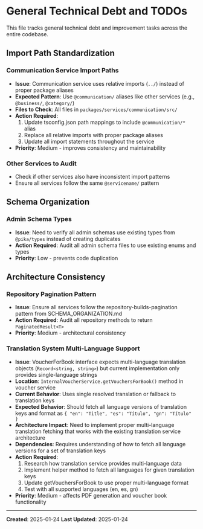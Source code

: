 # General Technical Debt and TODOs

This file tracks general technical debt and improvement tasks across the entire codebase.

## Import Path Standardization

### Communication Service Import Paths

- **Issue**: Communication service uses relative imports (`../`) instead of proper package aliases
- **Expected Pattern**: Use `@communication/` aliases like other services (e.g., `@business/`, `@category/`)
- **Files to Check**: All files in `packages/services/communication/src/`
- **Action Required**:
  1. Update tsconfig.json path mappings to include `@communication/*` alias
  2. Replace all relative imports with proper package aliases
  3. Update all import statements throughout the service
- **Priority**: Medium - improves consistency and maintainability

### Other Services to Audit

- Check if other services also have inconsistent import patterns
- Ensure all services follow the same `@servicename/` pattern

## Schema Organization

### Admin Schema Types

- **Issue**: Need to verify all admin schemas use existing types from `@pika/types` instead of creating duplicates
- **Action Required**: Audit all admin schema files to use existing enums and types
- **Priority**: Low - prevents code duplication

## Architecture Consistency

### Repository Pagination Pattern

- **Issue**: Ensure all services follow the repository-builds-pagination pattern from SCHEMA_ORGANIZATION.md
- **Action Required**: Audit all repository methods to return `PaginatedResult<T>`
- **Priority**: Medium - architectural consistency

### Translation System Multi-Language Support

- **Issue**: VoucherForBook interface expects multi-language translation objects (`Record<string, string>`) but current implementation only provides single-language strings
- **Location**: `InternalVoucherService.getVouchersForBook()` method in voucher service
- **Current Behavior**: Uses single resolved translation or fallback to translation keys
- **Expected Behavior**: Should fetch all language versions of translation keys and format as `{ "en": "Title", "es": "Título", "gn": "Título" }`
- **Architecture Impact**: Need to implement proper multi-language translation fetching that works with the existing translation service architecture
- **Dependencies**: Requires understanding of how to fetch all language versions for a set of translation keys
- **Action Required**:
  1. Research how translation service provides multi-language data
  2. Implement helper method to fetch all languages for given translation keys
  3. Update getVouchersForBook to use proper multi-language format
  4. Test with all supported languages (en, es, gn)
- **Priority**: Medium - affects PDF generation and voucher book functionality

---

**Created**: 2025-01-24
**Last Updated**: 2025-01-24
